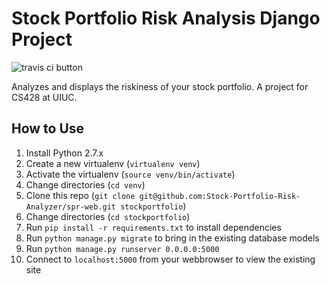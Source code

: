 # Stock Portfolio Risk Analysis Django Project

![travis ci button](https://travis-ci.org/Stock-Portfolio-Risk-Analyzer/spr-web.svg)

Analyzes and displays the riskiness of your stock portfolio. A project for CS428 at UIUC.

## How to Use

1. Install Python 2.7.x
2. Create a new virtualenv (`virtualenv venv`)
3. Activate the virtualenv (`source venv/bin/activate`)
4. Change directories (`cd venv`)
5. Clone this repo (`git clone git@github.com:Stock-Portfolio-Risk-Analyzer/spr-web.git stockportfolio`)
6. Change directories (`cd stockportfolio`)
7. Run `pip install -r requirements.txt` to install dependencies
8. Run `python manage.py migrate` to bring in the existing database models
9. Run `python manage.py runserver 0.0.0.0:5000`
10. Connect to `localhost:5000` from your webbrowser to view the existing site
